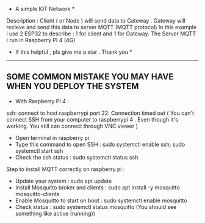 * A simple IOT Network *

Description :
Client ( or Node ) will send data to Gateway . Gateway will recieve and send this data to server MQTT (MQTT protocol)
In this example i use 2 ESP32 to describe : 1 for cilent and 1 for Gateway. The Server MQTT I run in Raspberry PI 4 (4G)

* If this helpful , pls give me a star . Thank you *

-----------------------------------------------------------------------------------------------------------
SOME COMMON MISTAKE YOU MAY HAVE WHEN YOU DEPLOY THE SYSTEM
-----------------------------------------------------------------------------------------------------------
* With Raspberry PI 4 :

ssh: connect to host raspberrypi port 22: Connection timed out ( You can't connect SSH from your computer to raspberrypi 4 . Even
though it's working. You still can connect through VNC viewer )

- Open terminal in raspberry pi
- Type this command to open SSH :
sudo systemctl enable ssh;
sudo systemctl start ssh
- Check the ssh status :
sudo systemctl status ssh

Step to install MQTT correctly on raspberry pi :
- Update your system :
sudo apt update
- Install Mosquitto broker and clients :
sudo apt install -y mosquitto mosquitto-clients
- Enable Mosquitto to start on boot :
sudo systemctl enable mosquitto
- Check status : sudo systemctl status mosquitto (You should see something like active (running))



